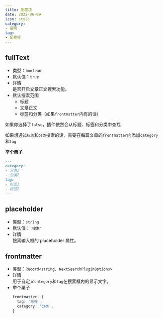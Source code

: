 ```yaml
---
title: 配置项
date: 2022-06-09
icon: style
category:
- 指南
tag:
- 配置项
---
```


<!-- More -->

## fullText

- 类型：`boolean`
- 默认值：`true`
- 详情\
  是否开启文章正文搜索功能。
- 默认搜索范围
  - 标题
  - 文章正文
  - 标签和分类（如果`frontmatter`内有的话）

如果你选择了`false`，插件依然会从标题、标签和分类中查找

如果想通过`标签`和`分类`搜索的话，需要在每篇文章的`frontmatter`内添加`category`和`tag`

**举个栗子**

```md
---
category:
- 分类1
- 分类2
tag:
- 标签1
- 标签2
---
```

## placeholder

- 类型：`string`
- 默认值：`'搜索'`
- 详情\
  搜索输入框的 placeholder 属性。

## frontmatter

- 类型：`Record<string, NextSearchPluginOptions>`
- 详情\
  用于自定义`category`和`tag`在搜索框内的显示文字。
- 举个栗子
  ```ts
  frontmatter: {
    tag: '标签',
    category: '分类',
  }
  ```
